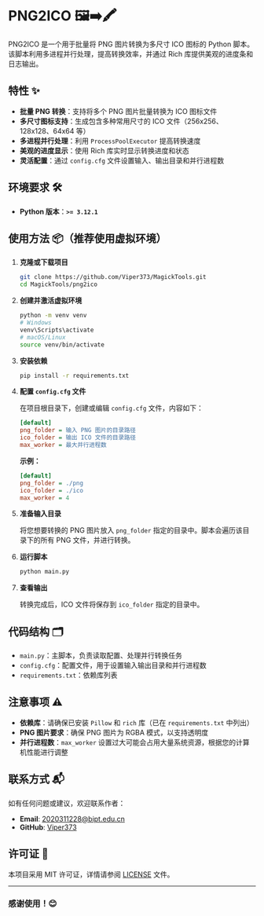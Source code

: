 # PNG2ICO 🖼️➡️🖍️

PNG2ICO 是一个用于批量将 PNG 图片转换为多尺寸 ICO 图标的 Python 脚本。该脚本利用多进程并行处理，提高转换效率，并通过 Rich 库提供美观的进度条和日志输出。

## 特性 ✨

- **批量 PNG 转换**：支持将多个 PNG 图片批量转换为 ICO 图标文件
- **多尺寸图标支持**：生成包含多种常用尺寸的 ICO 文件（256x256、128x128、64x64 等）
- **多进程并行处理**：利用 `ProcessPoolExecutor` 提高转换速度
- **美观的进度显示**：使用 Rich 库实时显示转换进度和状态
- **灵活配置**：通过 `config.cfg` 文件设置输入、输出目录和并行进程数

## 环境要求 🛠️

- **Python 版本**：**`>= 3.12.1`**

## 使用方法 📦（推荐使用虚拟环境）

1. **克隆或下载项目**

    ```bash
    git clone https://github.com/Viper373/MagickTools.git
    cd MagickTools/png2ico
    ```

2. **创建并激活虚拟环境**

    ```bash
    python -m venv venv
    # Windows
    venv\Scripts\activate
    # macOS/Linux
    source venv/bin/activate
    ```

3. **安装依赖**

    ```bash
    pip install -r requirements.txt
    ```

4. **配置 `config.cfg` 文件**

    在项目根目录下，创建或编辑 `config.cfg` 文件，内容如下：

    ```ini
    [default]
    png_folder = 输入 PNG 图片的目录路径
    ico_folder = 输出 ICO 文件的目录路径
    max_worker = 最大并行进程数
    ```

    **示例：**

    ```ini
    [default]
    png_folder = ./png
    ico_folder = ./ico
    max_worker = 4
    ```

5. **准备输入目录**

    将您想要转换的 PNG 图片放入 `png_folder` 指定的目录中。脚本会遍历该目录下的所有 PNG 文件，并进行转换。

6. **运行脚本**

    ```bash
    python main.py
    ```

7. **查看输出**

    转换完成后，ICO 文件将保存到 `ico_folder` 指定的目录中。

## 代码结构 🗂️

- `main.py`：主脚本，负责读取配置、处理并行转换任务
- `config.cfg`：配置文件，用于设置输入输出目录和并行进程数
- `requirements.txt`：依赖库列表

## 注意事项 ⚠️

- **依赖库**：请确保已安装 `Pillow` 和 `rich` 库（已在 `requirements.txt` 中列出）
- **PNG 图片要求**：确保 PNG 图片为 RGBA 模式，以支持透明度
- **并行进程数**：`max_worker` 设置过大可能会占用大量系统资源，根据您的计算机性能进行调整

## 联系方式 📬

如有任何问题或建议，欢迎联系作者：

- **Email**: 2020311228@bipt.edu.cn
- **GitHub**: [Viper373](https://github.com/Viper373)

## 许可证 📄

本项目采用 MIT 许可证，详情请参阅 [LICENSE](../LICENSE) 文件。

---

### 感谢使用！😊
